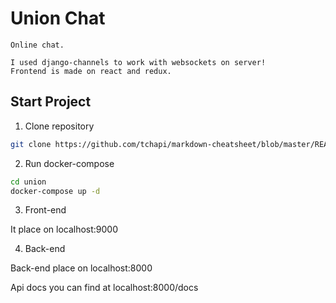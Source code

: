 # Union Chat

    Online chat.

    I used django-channels to work with websockets on server!
    Frontend is made on react and redux.


## Start Project
    
1. Clone repository

```bash
git clone https://github.com/tchapi/markdown-cheatsheet/blob/master/README.md
```

2. Run docker-compose

```bash
cd union
docker-compose up -d
``` 

3. Front-end

It place on localhost:9000

4. Back-end

Back-end place on localhost:8000

Api docs you can find at localhost:8000/docs

